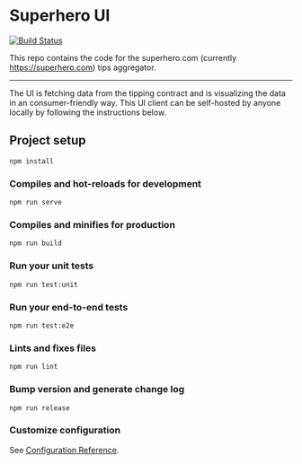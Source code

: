 # Superhero UI

[![Build Status](https://travis-ci.com/aeternity/superhero-ui.svg?branch=develop)](https://travis-ci.com/aeternity/superhero-ui)

This repo contains the code for the superhero.com (currently https://superhero.com) tips aggregator.

---
The UI is fetching data from the tipping contract and is visualizing the data in an consumer-friendly way. This UI client can be self-hosted by anyone locally by following the instructions below.

## Project setup
```
npm install
```

### Compiles and hot-reloads for development
```
npm run serve
```

### Compiles and minifies for production
```
npm run build
```

### Run your unit tests
```
npm run test:unit
```

### Run your end-to-end tests
```
npm run test:e2e
```

### Lints and fixes files
```
npm run lint
```

### Bump version and generate change log
```
npm run release
```

### Customize configuration
See [Configuration Reference](https://cli.vuejs.org/config/).
